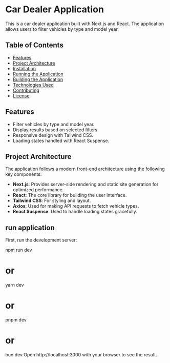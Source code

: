 # Car Dealer Application

This is a car dealer application built with Next.js and React. The application allows users to filter vehicles by type and model year.

## Table of Contents

- [Features](#features)
- [Project Architecture](#project-architecture)
- [Installation](#installation)
- [Running the Application](#running-the-application)
- [Building the Application](#building-the-application)
- [Technologies Used](#technologies-used)
- [Contributing](#contributing)
- [License](#license)

## Features

- Filter vehicles by type and model year.
- Display results based on selected filters.
- Responsive design with Tailwind CSS.
- Loading states handled with React Suspense.

## Project Architecture

The application follows a modern front-end architecture using the following key components:

- **Next.js**: Provides server-side rendering and static site generation for optimized performance.
- **React**: The core library for building the user interface.
- **Tailwind CSS**: For styling and layout.
- **Axios**: Used for making API requests to fetch vehicle types.
- **React Suspense**: Used to handle loading states gracefully.

## run application

First, run the development server:

npm run dev

# or

yarn dev

# or

pnpm dev

# or

bun dev
Open http://localhost:3000 with your browser to see the result.
